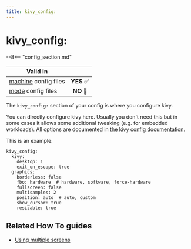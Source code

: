 ```yaml
---
title: kivy_config:
---
```


# kivy_config:


--8<-- "config_section.md"

| Valid in | |
|-----|:----:|
|[machine](instructions/machine_config.md) config files |**YES** :white_check_mark:|
|[mode](instructions/mode_config.md) config files|**NO** :no_entry_sign:|

The `kivy_config:` section of your config is where you configure kivy.

You can directly configure kivy here. Usually you don't need this but
in some cases it allows some additional tweaking (e.g. for embedded
workloads). All options are documented in [the kivy config
documentation](https://kivy.org/docs/api-kivy.config.html#available-configuration-tokens).

This is an example:

``` mpf-config
kivy_config:
  kivy:
    desktop: 1
    exit_on_escape: true
  graphics:
    borderless: false
    fbo: hardware  # hardware, software, force-hardware
    fullscreen: false
    multisamples: 2
    position: auto  # auto, custom
    show_cursor: true
    resizable: true
```

## Related How To guides

* [Using multiple screens](../mc/displays/multiple_screens.md)
